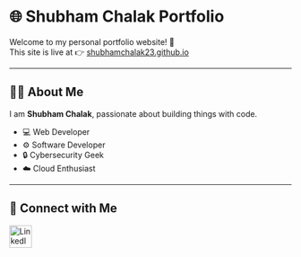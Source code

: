 # 🌐 Shubham Chalak Portfolio

Welcome to my personal portfolio website! 🚀  
This site is live at 👉 [shubhamchalak23.github.io](https://shubhamchalak23.github.io/)

---

## 👨‍💻 About Me
I am **Shubham Chalak**, passionate about building things with code.  
- 💻 Web Developer  
- ⚙️ Software Developer  
- 🔒 Cybersecurity Geek  
- ☁️ Cloud Enthusiast  

---

## 🔗 Connect with Me
<p align="left">
  <a href="https://www.linkedin.com/in/shubham-chalak-8877a9343?utm_source=share&utm_campaign=share_via&utm_content=profile&utm_medium=android_app">
    <img src="https://cdn.jsdelivr.net/gh/devicons/devicon/icons/linkedin/linkedin-original.svg" alt="LinkedIn" width="40" height="40"/>
  </a>
  <a href="https://github.com/Shubhamchalak23">
    <img src="https://cdn.jsdelivr.net/gh/devicons/dev
